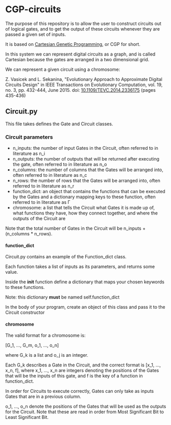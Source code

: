 # CGP-circuits

The purpose of this repository is to allow the user to construct circuits out of logical gates, and to get the output of these circuits whenever they are passed a given set of inputs.

It is based on [Cartesian Genetic Programming](https://en.wikipedia.org/wiki/Cartesian_genetic_programming), or CGP for short.

In this system we can represent digital circuits as a graph, and is called Cartesian because the gates are arranged in a two dimensional grid.

We can represent a given circuit using a chromosome:

Z. Vasicek and L. Sekanina, "Evolutionary Approach to Approximate Digital Circuits Design" in IEEE Transactions on Evolutionary Computation, vol. 19, no. 3, pp. 432-444, June 2015. doi: [10.1109/TEVC.2014.2336175](https://dx.doi.org/10.1109/TEVC.2014.2336175)
(pages 435-436)

## Circuit.py

This file takes defines the Gate and Circuit classes.

### Circuit parameters

* n_inputs: the number of input Gates in the Circuit, often referred to in literature as n_i
* n_outputs: the number of outputs that will be returned after executing the gate, often referred to in literature as n_o
* n_columns: the number of columns that the Gates will be arranged into, often referred to in literature as n_c
* n_rows: the number of rows that the Gates will be arranged into, often referred to in literature as n_r
* function_dict: an object that contains the functions that can be executed by the Gates and a dictionary mapping keys to these function, often referred to in literature as Γ
* chromosome: a list that tells the Circuit what Gates it is made up of, what functions they have, how they connect together, and where the outputs of the Circuit are

Note that the total number of Gates in the Circuit will be n_inputs + (n_columns \* n_rows).

#### function_dict

Circuit.py contains an example of the Function_dict class.

Each function takes a list of inputs as its parameters, and returns some value.

Inside the __init__ function define a dictionary that maps your chosen keywords to these functions.

Note: this dictionary **must** be named self.function_dict

In the body of your program, create an object of this class and pass it to the Circuit constructor

#### chromosome

The valid format for a chromosome is:

[G_1, ..., G_m, o_1, ..., o_n]

where G_k is a list and o_j is an integer.

Each G_k describes a Gate in the Circuit, and the correct format is [x_1, ..., x_n, f], where x_1, ..., x_n are integers denoting the positions of the Gates that will be the inputs of this gate,
and f is the key of a function in function_dict.

In order for Circuits to execute correctly, Gates can only take as inputs Gates that are in a previous column.

o_1, ..., o_n denote the positions of the Gates that will be used as the outputs for the Circuit.
Note that these are read in order from Most Significant Bit to Least Significant Bit.

